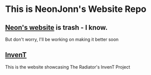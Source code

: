 # This is NeonJonn's Website Repo

## [Neon's website](https://neonjonn.github.io/neon) is trash - I know.

But don't worry, I'll be working on making it better soon

## [InvenT](https://neonjonn.github.io/invent)

This is the website showcasing The Radiator's InvenT Project